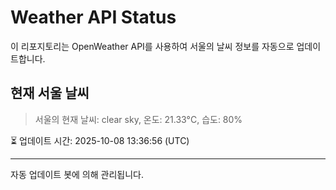 
# Weather API Status

이 리포지토리는 OpenWeather API를 사용하여 서울의 날씨 정보를 자동으로 업데이트합니다.

## 현재 서울 날씨
> 서울의 현재 날씨: clear sky, 온도: 21.33°C, 습도: 80%

⏳ 업데이트 시간: 2025-10-08 13:36:56 (UTC)

---
자동 업데이트 봇에 의해 관리됩니다.
